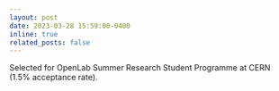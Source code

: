 ```yaml
---
layout: post
date: 2023-03-28 15:59:00-0400
inline: true
related_posts: false
---
```


Selected for OpenLab Summer Research Student Programme at CERN (1.5% acceptance rate).